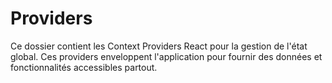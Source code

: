 # Providers

Ce dossier contient les Context Providers React pour la gestion de l'état global. Ces providers enveloppent l'application pour fournir des données et fonctionnalités accessibles partout.

